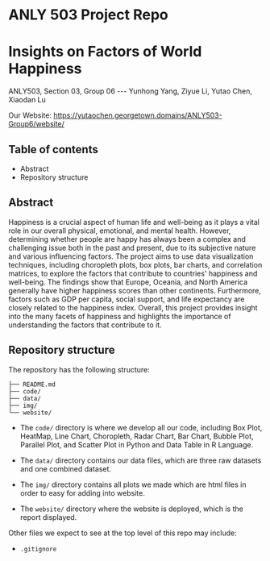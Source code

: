 # ANLY 503 Project Repo

# Insights on Factors of World Happiness 
ANLY503, Section 03, Group 06 --- Yunhong Yang, Ziyue Li, Yutao Chen, Xiaodan Lu

Our Website: https://yutaochen.georgetown.domains/ANLY503-Group6/website/

## Table of contents
* Abstract
* Repository structure

## Abstract
Happiness is a crucial aspect of human life and well-being as it plays a vital role in our overall physical, emotional, and mental health. However, determining whether people are happy has always been a complex and challenging issue both in the past and present, due to its subjective nature and various influencing factors. The project aims to use data visualization techniques, including choropleth plots, box plots, bar charts, and correlation matrices, to explore the factors that contribute to countries' happiness and well-being. The findings show that Europe, Oceania, and North America generally have higher happiness scores than other continents. Furthermore, factors such as GDP per capita, social support, and life expectancy are closely related to the happiness index. Overall, this project provides insight into the many facets of happiness and highlights the importance of understanding the factors that contribute to it.

## Repository structure

The repository has the following structure:

```.
├── README.md
├── code/
├── data/
├── img/
└── website/
```

* The `code/` directory is where we develop all our code, including Box Plot, HeatMap, Line Chart, Choropleth, Radar Chart, Bar Chart, Bubble Plot, Parallel  Plot, and Scatter Plot in Python and Data Table in R Language. 

* The `data/` directory contains our data files, which are three raw datasets and one combined dataset. 

* The `img/` directory contains all plots we made which are html files in order to easy for adding into website.

* The `website/` directory where the website is deployed, which is the report displayed. 


Other files we expect to see at the top level of this repo may include:
- `.gitignore`
